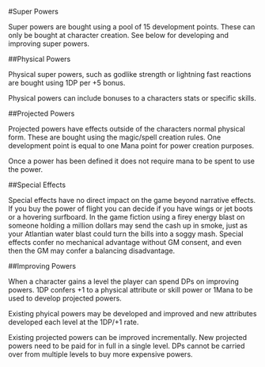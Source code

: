 #Super Powers

Super powers are bought using a pool of 15 development points. These can only be bought at character creation. 
See below for developing and improving super powers.

##Physical Powers

Physical super powers, such as godlike strength or lightning fast reactions are bought using 1DP per +5 bonus.

Physical powers can include bonuses to a characters stats or specific skills.

##Projected Powers

Projected powers have effects outside of the characters normal physical form. 
These are bought using the magic/spell creation rules. 
One development point is equal to one Mana point for power creation purposes.

Once a power has been defined it does not require mana to be spent to use the power.

##Special Effects

Special effects have no direct impact on the game beyond narrative effects. 
If you buy the power of flight you can decide if you have wings or jet boots or a hovering surfboard. 
In the game fiction using a firey energy blast on someone holding a million dollars may send the cash up in smoke, 
just as your Atlantian water blast could turn the bills into a soggy mash. 
Special effects confer no mechanical advantage without GM consent, 
and even then the GM may confer a balancing disadvantage.

##Improving Powers

When a character gains a level the player can spend DPs on improving powers. 
1DP confers +1 to a physical attribute or skill power or 1Mana to be used to develop projected powers.

Existing phyical powers may be developed and improved and new attributes developed each level at the 1DP/+1 rate.

Existing projected powers can be improved incrementally. 
New projected powers need to be paid for in full in a single level. 
DPs cannot be carried over from multiple levels to buy more expensive powers.
